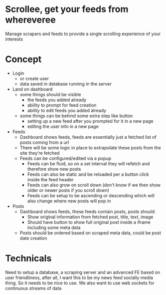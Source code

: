 # Scrollee, get your feeds from whereveree
Manage scrapers and feeds to provide a single scrolling experience of your interests

# Concept
 - Login 
	- or create user
	- data saved in database running in the server
 - Land on dashboard
	- some things should be visible
		- the feeds you added already
	 	- ability to prompt for feed creation
		- ability to edit feeds you added already
	- some things can be behind some extra step like button
		- setting up a new feed after you prompted for it in a new page 
		- editing the user info in a new page
 - Feeds
	- Dashboard shows feeds, feeds are essentially just a fetched list of posts coming from a url
	- There will be some logic in place to extrapolate these posts from the site they’re fetched
	- Feeds can be configured/edited via a popup
		- Feeds can be fluid, so on a set interval they will refetch and therefore show new posts
		- Feeds can also be static and be reloaded per a button click inside the feed header
		- Feeds can also grow on scroll down (don’t know if we then show older or newer posts if you scroll down)
		- Feeds can be setup to be ascending or descending  which will also change where new posts will pop in
 - Posts
	- Dashboard shows feeds, these feeds contain posts, posts should:
		- Show original information from fetched post, title, text, image
		- Should have button to show full original post inside a iframe including some meta data
	- Posts should be ordered based on scraped meta data, could be post date creation 

# Technicals
Need to setup a database, a scraping server and an advanced FE based on user friendliness, after all, I want this to be my news feed socially media thing. So it needs to be nice to use. We also want to use web sockets for continuous streams of data